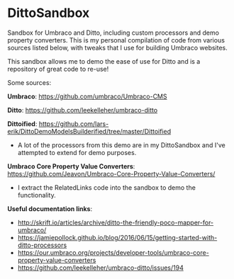 # DittoSandbox
Sandbox for Umbraco and Ditto, including custom processors and demo property converters. This is my personal compilation of code from various sources listed below, with tweaks that I use for building Umbraco websites.  

This sandbox allows me to demo the ease of use for Ditto and is a repository of great code to re-use!

Some sources: 

**Umbraco**: https://github.com/umbraco/Umbraco-CMS

**Ditto**: https://github.com/leekelleher/umbraco-ditto

**Dittoified**: https://github.com/lars-erik/DittoDemoModelsBuilderified/tree/master/Dittoified
- A lot of the processors from this demo are in my DittoSandbox and I've attempted to extend for demo purposes. 

**Umbraco Core Property Value Converters**: https://github.com/Jeavon/Umbraco-Core-Property-Value-Converters/
- I extract the RelatedLinks code into the sandbox to demo the functionality.


**Useful documentation links**: 

- http://skrift.io/articles/archive/ditto-the-friendly-poco-mapper-for-umbraco/
- https://jamiepollock.github.io/blog/2016/06/15/getting-started-with-ditto-processors
- https://our.umbraco.org/projects/developer-tools/umbraco-core-property-value-converters
- https://github.com/leekelleher/umbraco-ditto/issues/194
